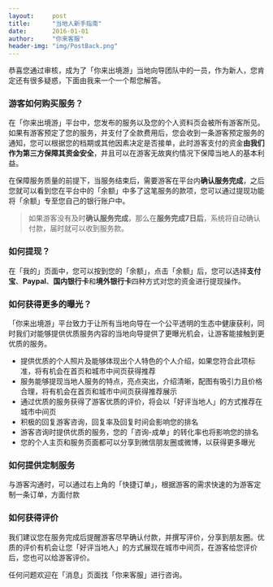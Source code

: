 ```yaml
---
layout:     post
title:      "当地人新手指南"
date:       2016-01-01
author:     "你来客服"
header-img: "img/PostBack.png"
---
```


恭喜您通过审核，成为了「你来出境游」当地向导团队中的一员，作为新人，您肯定还有很多疑惑，下面由我来一个一个帮您解答。

### 游客如何购买服务？
在「你来出境游」平台中，您发布的服务以及您的个人资料页会被所有游客所见。如果有游客预定了您的服务，并支付了全款费用后，您会收到一条游客预定服务的通知，您可以根据您的档期或其他因素决定是否接单，此时游客支付的资金**由我们作为第三方保障其资金安全**，并且可以在游客无故爽约情况下保障当地人的基本利益。

在保障服务质量的前提下，当服务结束后，需要游客在平台内**确认服务完成**，之后您就可以看到您在平台中的「余额」中多了这笔服务的款项，您可以通过提现功能将「余额」专至您自己的银行账户中。

> 如果游客没有及时**确认服务完成**，那么在**服务完成7日后**，系统将自动确认付款，届时就可以收到服务款。

### 如何提现？
在「我的」页面中，您可以按到您的「余额」，点击「余额」后，您可以选择**支付宝**、**Paypal**、**国内银行卡**和**境外银行卡**四种方式对您的资金进行提现操作。

### 如何获得更多的曝光？
「你来出境游」平台致力于让所有当地向导在一个公平透明的生态中健康获利，同时我们对能够提供优质服务内容的当地向导提供了更曝光机会，让游客能接触到更优质的服务。

* 提供优质的个人照片及能够体现出个人特色的个人介绍，如果您符合此项标准，将有机会在首页和城市中间页获得推荐
* 服务能够提现当地人服务的特点，亮点突出，介绍清晰，配图有吸引力且价格合理，将有机会在首页和城市中间页获得推荐展示
* 通过优质的服务获得了游客优质的评价，将会以「好评当地人」的方式推荐在城市中间页
* 积极的回复游客咨询，回复率及回复时间会影响您的排名
* 游客咨询时提供优质的服务，您的「咨询-成单」的转化率也将影响您的排名
* 您的个人主页和服务页面都可以分享到微信朋友圈或微博，以获得更多曝光

### 如何提供定制服务
与游客沟通时，可以通过右上角的「快捷订单」，根据游客的需求快速的为游客定制一条订单，方面付款

### 如何获得评价
我们建议您在服务完成后提醒游客尽早确认付款，并撰写评价，分享到朋友圈。优质的评价有机会让您「好评当地人」的方式展现在城市中间页，在游客给您评价后，您也可以给游客评价。

任何问题欢迎在「消息」页面找「你来客服」进行咨询。
